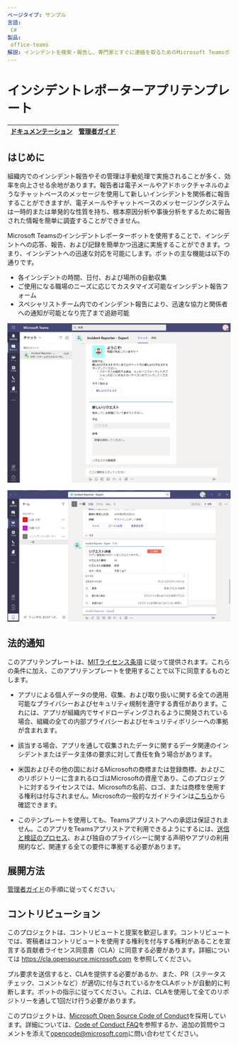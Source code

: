 ```yaml
---
ページタイプ: サンプル
言語:
 C#
製品:
 office-teams
解説: インシデントを検索・報告し、専門家とすぐに連絡を取るためのMicrosoft Teamsボットとメッセージング拡張機能
---
```


# インシデントレポーターアプリテンプレート

| [ドキュメンテーション](https://github.com/officeDevJp/microsoft-teams-apps-incidentreport/wiki/Home) | [管理者ガイド](https://github.com/officeDevJp/microsoft-teams-apps-incidentreport/wiki/%E7%AE%A1%E7%90%86%E8%80%85%E3%82%AC%E3%82%A4%E3%83%89) |
| ---- | ---- |

## はじめに

組織内でのインシデント報告やその管理は手動処理で実施されることが多く、効率を向上させる余地があります。報告者は電子メールやアドホックチャネルのようなチャットベースのメッセージを使用して新しいインシデントを関係者に報告することができますが、電子メールやチャットベースのメッセージングシステムは一時的または単発的な性質を持ち、根本原因分析や事後分析をするために報告された情報を簡単に調査することができません。

Microsoft Teamsのインシデントレポーターボットを使用することで、インシデントへの応答、報告、および記録を簡単かつ迅速に実施することができます。つまり、インシデントへの迅速な対応を可能にします。ボットの主な機能は以下の通りです。
- 各インシデントの時間、日付、および場所の自動収集
- ご使用になる職場のニーズに応じてカスタマイズ可能なインシデント報告フォーム
- スペシャリストチーム内でのインシデント報告により、迅速な協力と関係者への通知が可能となり完了まで追跡可能

![New Request in Incident Reporter personal chat](./images/image001.png)

![Messaging extension for experts](./images/image002.png)

## 法的通知
このアプリテンプレートは、[MITライセンス条項](https://github.com/officeDevJp/microsoft-teams-apps-incidentreport/blob/main/LICENSE) に従って提供されます。これらの条件に加え、このアプリテンプレートを使用することで以下に同意するものとします。

-	アプリによる個人データの使用、収集、および取り扱いに関する全ての適用可能なプライバシーおよびセキュリティ規制を遵守する責任があります。これには、アプリが組織内でサイドローディングされるように開発されている場合、組織の全ての内部プライバシーおよびセキュリティポリシーへの準拠が含まれます。

-	該当する場合、アプリを通して収集されたデータに関するデータ関連のインシデントまたはデータ主体の要求に対して責任を負う場合があります。


-	米国およびその他の国におけるMicrosoftの商標または登録商標、およびこのリポジトリーに含まれるロゴはMicrosoftの資産であり、このプロジェクトに対するライセンスでは、Microsoftの名前、ロゴ、または商標を使用する権利は付与されません。Microsoftの一般的なガイドラインは[こちら](https://www.microsoft.com/en-us/legal/intellectualproperty/trademarks/usage/general.aspx)から確認できます。

-	このテンプレートを使用しても、Teamsアプリストアへの承認は保証されません。このアプリをTeamsアプリストアで利用できるようにするには、[送信と検証のプロセス](https://docs.microsoft.com/en-us/microsoftteams/platform/concepts/deploy-and-publish/appsource/publish)、および独自のプライバシーに関する声明やアプリの利用規約など、関連する全ての要件に準拠する必要があります。

## 展開方法

[管理者ガイド](https://github.com/officeDevJp/microsoft-teams-apps-incidentreport/wiki/%E7%AE%A1%E7%90%86%E8%80%85%E3%82%AC%E3%82%A4%E3%83%89)の手順に従ってください。

## コントリビューション

このプロジェクトは、コントリビュートと提案を歓迎します。コントリビュートでは、寄稿者はコントリビュートを使用する権利を付与する権利があることを宣言する貢献者ライセンス同意書（CLA）に同意する必要があります。詳細については https://cla.opensource.microsoft.com を参照してください。

プル要求を送信すると、CLAを提供する必要があるか、また、PR（ステータスチェック、コメントなど）が適切に付与されているかをCLAボットが自動的に判断します。ボットの指示に従ってください。これは、CLAを使用して全てのリポジトリーを通して1回だけ行う必要があります。

このプロジェクトは、[Microsoft Open Source Code of Conduct](https://opensource.microsoft.com/codeofconduct/)を採用しています。詳細については、[Code of Conduct FAQ](https://opensource.microsoft.com/codeofconduct/faq/)を参照するか、追加の質問やコメントを添えて[opencode@microsoft.com](mailto:opencode@microsoft.com)に問い合わせてください。
